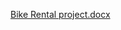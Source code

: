 [Bike Rental project.docx](https://github.com/user-attachments/files/15856356/Bike.Rental.project.docx)
